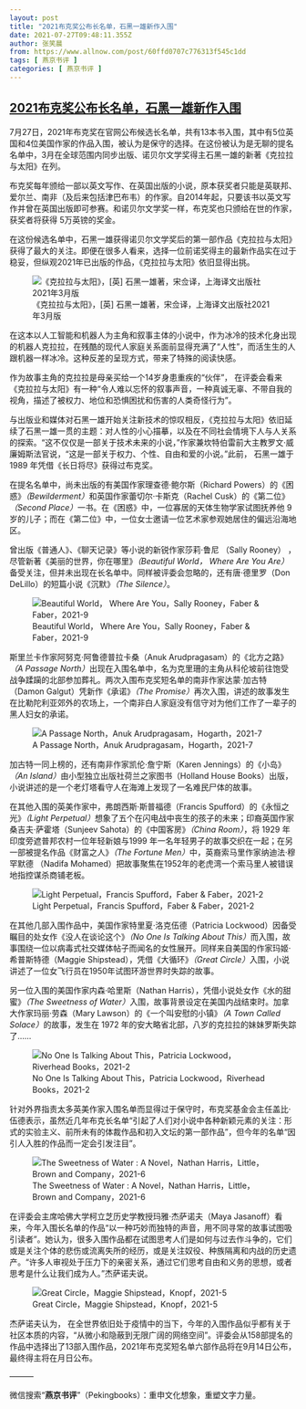 ```yaml
---
layout: post
title: "2021布克奖公布长名单，石黑一雄新作入围"
date: 2021-07-27T09:48:11.355Z
author: 张笑晨
from: https://www.allnow.com/post/60ffd0707c776313f545c1dd
tags: [ 燕京书评 ]
categories: [ 燕京书评 ]
---
```

<!--NaN-->
[2021布克奖公布长名单，石黑一雄新作入围](https://www.allnow.com/post/60ffd0707c776313f545c1dd)
------

<div>
<p>7月27日，2021年布克奖在官网公布候选长名单，共有13本书入围，其中有5位英国和4位美国作家的作品入围，被认为是保守的选择。在这份被认为是无聊的提名名单中，3月在全球范围内同步出版、诺贝尔文学奖得主石黑一雄的新著《克拉拉与太阳》在列。</p><p>布克奖每年颁给一部以英文写作、在英国出版的小说，原本获奖者只能是英联邦、爱尔兰、南非（及后来包括津巴布韦）的作家。自2014年起，只要该书以英文写作并曾在英国出版即可参赛。和诺贝尔文学奖一样，布克奖也只颁给在世的作家，获奖者将获得 5万英镑的奖金。</p><p>在这份候选名单中，石黑一雄获得诺贝尔文学奖后的第一部作品《克拉拉与太阳》获得了最大的关注。即便在很多人看来，选择一位前诺奖得主的最新作品实在过于稳妥，但纵观2021年已出版的作品，《克拉拉与太阳》依旧显得出挑。</p><figure class="image-box dls-image-block dls-media-image"><img src="https://img.allhistory.com/now/2021-07-27/60ffd1cf9c232e01c17d2af4+L.jpg" data-id="60ffd1d29b2d825085c26a2e" alt="《克拉拉与太阳》，[英] 石黑一雄著，宋佥译，上海译文出版社2021年3月版" ; referrerpolicy="no-referrer"><figcaption class="dls-image-capture">《克拉拉与太阳》，[英] 石黑一雄著，宋佥译，上海译文出版社2021年3月版</figcaption></figure><p>在这本以人工智能和机器人为主角和叙事主体的小说中，作为冰冷的技术化身出现的机器人克拉拉，在残酷的现代人家庭关系面前显得充满了“人性”，而活生生的人跟机器一样冰冷。这种反差的呈现方式，带来了特殊的阅读快感。</p><p>作为故事主角的克拉拉是母亲买给一个14岁身患重疾的“伙伴”， 在评委会看来《克拉拉与太阳》有一种“令人难以忘怀的叙事声音，一种真诚无辜、不带自我的视角，描述了被权力、地位和恐惧困扰和伤害的人类奇怪行为”。</p><p>与出版业和媒体对石黑一雄开始关注新技术的惊叹相反，《克拉拉与太阳》依旧延续了石黑一雄一贯的主题：对人性的小心描摹，以及在不同社会情境下人与人关系的探索。“这不仅仅是一部关于技术未来的小说，”作家兼坎特伯雷前大主教罗文·威廉姆斯法官说，“这是一部关于权力、个性、自由和爱的小说。”此前， 石黑一雄于 1989 年凭借《长日将尽》获得过布克奖。</p><p>在提名名单中，尚未出版的有美国作家理查德·鲍尔斯（Richard Powers）的《困惑》<i>（Bewilderment）</i>和英国作家蕾切尔·卡斯克（Rachel Cusk）的《第二位》<i>（Second Place）</i>一书。在《困惑》中，一位寡居的天体生物学家试图抚养他 9 岁的儿子；而在《第二位》中，一位女士邀请一位艺术家参观她居住的偏远沿海地区。</p><p>曾出版《普通人》、《聊天记录》等小说的新锐作家莎莉·鲁尼 （Sally Rooney） ，尽管新著《美丽的世界，你在哪里》<i>（Beautiful World， Where Are You Are）</i>备受关注，但并未出现在长名单中。同样被评委会忽略的，还有唐·德里罗（Don DeLillo）的短篇小说《沉默》<i>（The Silence）</i>。</p><figure class="image-box dls-image-block dls-media-image"><img src="https://img.allhistory.com/now/2021-07-27/60ffd1ad9c232e01c17d2af3+L.jpg" data-id="60ffd1b09b2d825085c26a2d" alt="Beautiful World， Where Are You，Sally Rooney，Faber & Faber，2021-9" ; referrerpolicy="no-referrer"><figcaption class="dls-image-capture">Beautiful World， Where Are You，Sally Rooney，Faber & Faber，2021-9</figcaption></figure><p>斯里兰卡作家阿努克·阿鲁德普拉卡桑（Anuk Arudpragasam）的《北方之路》<i>（A Passage North）</i>出现在入围名单中，名为克里珊的主角从科伦坡前往饱受战争蹂躏的北部参加葬礼。两次入围布克奖短名单的南非作家达蒙·加古特（Damon Galgut）凭新作《承诺》<i>（The Promise）</i>再次入围，讲述的故事发生在比勒陀利亚郊外的农场上，一个南非白人家庭没有信守对为他们工作了一辈子的黑人妇女的承诺。</p><figure class="image-box dls-image-block dls-media-image"><img src="https://img.allhistory.com/now/2021-07-27/60ffd1814cd55d54dd5dc130+L.jpg" data-id="60ffd18c904b8c02a16a3dc1" alt="A Passage North，Anuk Arudpragasam，Hogarth，2021-7" ; referrerpolicy="no-referrer"><figcaption class="dls-image-capture">A Passage North，Anuk Arudpragasam，Hogarth，2021-7</figcaption></figure><p>加古特一同上榜的，还有南非作家凯伦·詹宁斯（Karen Jennings）的《小岛》<i>（An Island）</i>由小型独立出版社荷兰之家图书（Holland House Books）出版，小说讲述的是一个老灯塔看守人在海滩上发现了一名难民尸体的故事。</p><p>在其他入围的英美作家中，弗朗西斯·斯普福德（Francis Spufford）的《永恒之光》<i>（Light Perpetual）</i>想象了五个在闪电战中丧生的孩子的未来；印裔英国作家桑吉夫·萨霍塔（Sunjeev Sahota）的《中国客房》<i>（China Room）</i>，将 1929 年印度旁遮普邦农村一位年轻新娘与1999 年一名年轻男子的故事交织在一起；在另一部被提名作品《财富之人》<i>（The Fortune Men）</i>中，英裔索马里作家纳迪法·穆罕默德 （Nadifa Mohamed）把故事聚焦在1952年的老虎湾一个索马里人被错误地指控谋杀商铺老板。</p><figure class="image-box dls-image-block dls-media-image"><img src="https://img.allhistory.com/now/2021-07-27/60ffd15e9c232e01c17d2af2+L.jpg" data-id="60ffd1629b2d825085c26a2c" alt="Light Perpetual，Francis Spufford，Faber & Faber，2021-2" ; referrerpolicy="no-referrer"><figcaption class="dls-image-capture">Light Perpetual，Francis Spufford，Faber & Faber，2021-2</figcaption></figure><p>在其他几部入围作品中，美国作家特里夏·洛克伍德（Patricia Lockwood）因备受瞩目的处女作《没人在谈论这个》<i>（No One Is Talking About This）</i>而入围，故事围绕一位以病毒式社交媒体帖子而闻名的女性展开。同样来自美国的作家玛姬·希普斯特德（Maggie Shipstead），凭借《大循环》<i>（Great Circle）</i>入围，小说讲述了一位女飞行员在1950年试图环游世界时失踪的故事。</p><p>另一位入围的美国作家内森·哈里斯（Nathan Harris），凭借小说处女作《水的甜蜜》<i>（The Sweetness of Water）</i>入围，故事背景设定在美国内战结束时。加拿大作家玛丽·劳森（Mary Lawson）的《一个叫安慰的小镇》<i>（A Town Called Solace）</i>的故事，发生在 1972 年的安大略省北部，八岁的克拉拉的妹妹罗斯失踪了……</p><figure class="image-box dls-image-block dls-media-image"><img src="https://img.allhistory.com/now/2021-07-27/60ffd0d04cd55d54dd5dc12d+L.jpg" data-id="60ffd0d79b2d825085c26a2a" alt="No One Is Talking About This，Patricia Lockwood，Riverhead Books，2021-2" ; referrerpolicy="no-referrer"><figcaption class="dls-image-capture">No One Is Talking About This，Patricia Lockwood，Riverhead Books，2021-2</figcaption></figure><p>针对外界指责太多英美作家入围名单而显得过于保守时，布克奖基金会主任盖比·伍德表示，虽然近几年布克长名单“引起了人们对小说中各种新颖元素的关注：形式的实验主义、前所未有的体裁作品和初入文坛的第一部作品”，但今年的名单“因引人入胜的作品而一定会引发注目”。</p><figure class="image-box dls-image-block dls-media-image"><img src="https://img.allhistory.com/now/2021-07-27/60ffd0a64cd55d54dd5dc12c+L.jpg" data-id="60ffd0a99b2d825085c26a29" alt="The Sweetness of Water : A Novel，Nathan Harris，Little， Brown and Company，2021-6" ; referrerpolicy="no-referrer"><figcaption class="dls-image-capture">The Sweetness of Water : A Novel，Nathan Harris，Little， Brown and Company，2021-6</figcaption></figure><p>在评委会主席哈佛大学柯立芝历史学教授玛雅·杰萨诺夫（Maya Jasanoff）看来，今年入围长名单的作品“以一种巧妙而独特的声音，用不同寻常的故事试图吸引读者”。她认为，很多入围作品都在试图思考人们是如何与过去作斗争的，它们或是关注个体的悲伤或流离失所的经历，或是关注奴役、种族隔离和内战的历史遗产。“许多人审视处于压力下的亲密关系，通过它们思考自由和义务的思想，或者思考是什么让我们成为人。”杰萨诺夫说。</p><figure class="image-box dls-image-block dls-media-image"><img src="https://img.allhistory.com/now/2021-07-27/60ffd07b4cd55d54dd5dc12b+L.jpg" data-id="60ffd07f904b8c02a16a3dbd" alt="Great Circle，Maggie Shipstead，Knopf，2021-5" ; referrerpolicy="no-referrer"><figcaption class="dls-image-capture">Great Circle，Maggie Shipstead，Knopf，2021-5</figcaption></figure><p>杰萨诺夫认为， 在全世界依旧处于疫情中的当下，今年的入围作品似乎都有关于社区本质的内容，“从微小和隐蔽到无限广阔的网络空间”。评委会从158部提名的作品中选择出了13部入围作品，2021年布克奖短名单六部作品将在9月14日公布，最终得主将在月日公布。</p><p>———</p><p>微信搜索“<strong>燕京书评</strong>”（Pekingbooks）：重申文化想象，重塑文字力量。</p>
</div>

